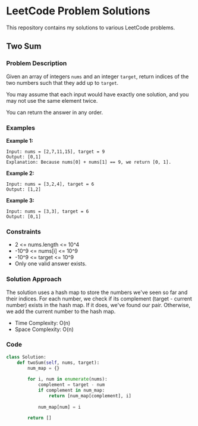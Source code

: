 # LeetCode Problem Solutions

This repository contains my solutions to various LeetCode problems.

## Two Sum

### Problem Description

Given an array of integers `nums` and an integer `target`, return indices of the two numbers such that they add up to `target`.

You may assume that each input would have exactly one solution, and you may not use the same element twice.

You can return the answer in any order.

### Examples

**Example 1:**
```
Input: nums = [2,7,11,15], target = 9
Output: [0,1]
Explanation: Because nums[0] + nums[1] == 9, we return [0, 1].
```

**Example 2:**
```
Input: nums = [3,2,4], target = 6
Output: [1,2]
```

**Example 3:**
```
Input: nums = [3,3], target = 6
Output: [0,1]
```

### Constraints

- 2 <= nums.length <= 10^4
- -10^9 <= nums[i] <= 10^9
- -10^9 <= target <= 10^9
- Only one valid answer exists.

### Solution Approach

The solution uses a hash map to store the numbers we've seen so far and their indices. For each number, we check if its complement (target - current number) exists in the hash map. If it does, we've found our pair. Otherwise, we add the current number to the hash map.

- Time Complexity: O(n)
- Space Complexity: O(n)

### Code

```python
class Solution:
    def twoSum(self, nums, target):
        num_map = {}
        
        for i, num in enumerate(nums):
            complement = target - num
            if complement in num_map:
                return [num_map[complement], i]
            
            num_map[num] = i
        
        return []
``` 